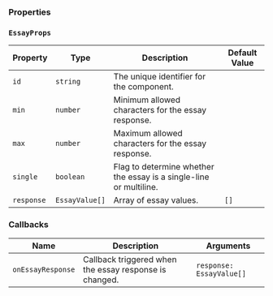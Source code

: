 ### Properties

### `EssayProps`

| Property   | Type           | Description                                                        | Default Value |
| ---------- | -------------- | ------------------------------------------------------------------ | ------------- |
| `id`       | `string`       | The unique identifier for the component.                           |               |
| `min`      | `number`       | Minimum allowed characters for the essay response.                 |               |
| `max`      | `number`       | Maximum allowed characters for the essay response.                 |               |
| `single`   | `boolean`      | Flag to determine whether the essay is a single-line or multiline. |               |
| `response` | `EssayValue[]` | Array of essay values.                                             | `[]`          |

### Callbacks

| Name              | Description                                            | Arguments                |
| ----------------- | ------------------------------------------------------ | ------------------------ |
| `onEssayResponse` | Callback triggered when the essay response is changed. | `response: EssayValue[]` |
